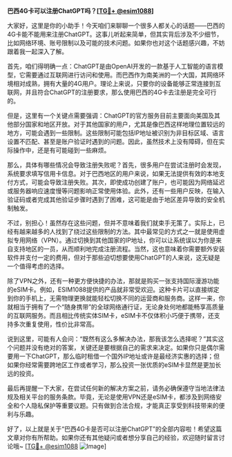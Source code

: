 **巴西4G卡可以注册ChatGPT吗？[[TG💪+ @esim1088](https://t.me/s/esim1088)]**

大家好，这里是你的小助手！今天咱们来聊聊一个很多人都关心的话题——巴西的4G卡能不能用来注册ChatGPT。这事儿听起来简单，但其实背后涉及不少细节，比如网络环境、账号限制以及可能的技术问题。如果你也对这个话题感兴趣，不妨跟着我一起深入了解。

首先，咱们得明确一点：ChatGPT是由OpenAI开发的一款基于人工智能的语言模型，它需要通过互联网进行访问和使用。而巴西作为南美洲的一个大国，其网络环境相对成熟，拥有大量的4G用户。理论上来说，只要你的设备能够正常连接到互联网，并且符合ChatGPT的注册要求，那么使用巴西的4G卡去注册是完全可行的。

但是，这里有一个关键点需要强调：ChatGPT的官方服务目前主要面向美国及其他部分国家和地区开放。对于其他国家的用户，尤其是像巴西这样地理位置较远的地方，可能会遇到一些限制。这些限制可能包括IP地址被识别为非目标区域、语言设置不匹配、甚至是账户验证时遇到的问题。因此，虽然技术上没有障碍，但在实际操作中，还是有可能碰到一些麻烦。

那么，具体有哪些情况会导致注册失败呢？首先，很多用户在尝试注册时会发现，系统要求填写信用卡信息。对于巴西地区的用户来说，如果无法提供有效的本地支付方式，可能会导致注册失败。其次，即使成功创建了账户，也可能因为网络延迟或服务器响应速度慢等问题影响正常使用体验。此外，还有一些用户反映，在输入验证码或者完成其他验证步骤时遇到了困难，这可能是由于地区差异导致的安全机制触发。

不过，别担心！虽然存在这些问题，但并不意味着我们就束手无策了。实际上，已经有越来越多的人找到了绕过这些限制的方法。其中最常见的方式之一就是使用虚拟专用网络（VPN）。通过切换到其他国家的IP地址，你可以让系统误以为你是来自支持地区的一员，从而顺利地完成注册流程。当然，这也意味着你需要额外安装软件并支付一定的费用，但对于那些迫切想要使用ChatGPT的人来说，这无疑是一个值得考虑的选择。

除了VPN之外，还有一种更方便快捷的办法，那就是购买一张支持国际漫游功能的eSIM卡。例如，ESIM1088提供的产品就非常受欢迎。这种卡片可以直接绑定到你的手机上，无需物理更换就能轻松切换不同的运营商和服务商。这样一来，你就相当于拥有了一个“随身携带”的全球网络通行证，无论身处何地都能畅享高质量的互联网服务。而且相比传统实体SIM卡，eSIM卡不仅体积小巧便于携带，还支持多次重复使用，性价比非常高。

说到这里，可能有人会问：“既然有这么多解决办法，那我该怎么选择呢？”其实这个问题并没有绝对的答案，关键还是要根据自己的需求来决定。如果你只是偶尔需要用一下ChatGPT，那么临时租借一个国外IP地址或许是最经济实惠的选择；但如果你经常需要跨地区工作或者学习，那么投资一张优质的eSIM卡显然是更加长远的投资。

最后再提醒一下大家，在尝试任何新的解决方案之前，请务必确保遵守当地法律法规及相关平台的服务条款。毕竟，无论是使用VPN还是eSIM卡，都涉及到网络安全和个人隐私保护等重要议题。只有做到合法合规，才能真正享受到科技带来的便利与乐趣。

好了，以上就是关于“巴西4G卡是否可以注册ChatGPT”的全部内容啦！希望这篇文章对你有所帮助。如果你还有其他疑问或者想分享自己的经验，欢迎随时留言讨论哦~ [[TG💪+ @esim1088](https://t.me/s/esim1088) ![Image](https://i.postimg.cc/4NQfJmqS/Snipaste-2025-05-13-00-14-12.png)]